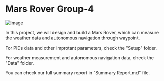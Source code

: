 # Mars Rover  Group-4
![image](https://github.com/Ekumi9743/Mars-Rover---Group-4/assets/161907227/aab0ed28-58aa-400b-9b60-3eb18e8c7ed9)


In this project, we will design and build a Mars Rover, which can measure the weather data and autonomous navigation through waypoint.

For PIDs data and other improtant parameters, check the "Setup" folder.

For weather measurement and autonomous navigation data, check the "Data" folder.

You can check our full summary report in "Summary Report.md" file.
